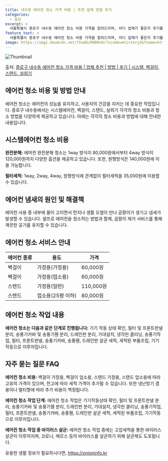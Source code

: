 ```yaml
---
title: 내수동 에어컨 청소 가격 비용 | 추천 업체 방법 후기
categories:
  - 일상
excerpt: >
  서울특별시 종로구 내수동 에어컨 청소 비용 가격을 알려드리며, 어디 업체가 좋은지 후기를 통해 알아보겠습니다. 현재 글에서는 시스템, 벽걸이, 스탠드, 실외기 각각에 대해 청소 비용이 나와 있으니 참고하시면 되겠습니다. 에어컨 분해 청소 방법 보기 👈 클릭셀프 에어컨 청소 방법 보기👈 클릭종로구 내수동 에어컨 청소 비용시스템에어컨 방식클리닝방식금액1way 방식에어컨 완전분해80,000원1way 방식에어컨 필터세척35,000원2way 방식에어컨 완전분해90,000원2way 방식에어컨 필터세척35,000원4way 방식에어컨 완전분해120,000원4way 방식에어컨 필터세척35,000원원형방식에어컨 완전분해140,000원원형방식에어컨 필터세척35,000원에어컨 청소 견적 샘플 보기 👈 클릭에어컨 냄새의 원인에..
feature_text: >
  서울특별시 종로구 내수동 에어컨 청소 비용 가격을 알려드리며, 어디 업체가 좋은지 후기를 통해 알아보겠습니다. 현재 글에서는 시스템, 벽걸이, 스탠드, 실외기 각각에 대해 청소 비용이 나와 있으니 참고하시면 되겠습니다. 에어컨 분해 청소 방법 보기 👈 클릭셀프 에어컨 청소 방법 보기👈 클릭종로구 내수동 에어컨 청소 비용시스템에어컨 방식클리닝방식금액1way 방식에어컨 완전분해80,000원1way 방식에어컨 필터세척35,000원2way 방식에어컨 완전분해90,000원2way 방식에어컨 필터세척35,000원4way 방식에어컨 완전분해120,000원4way 방식에어컨 필터세척35,000원원형방식에어컨 완전분해140,000원원형방식에어컨 필터세척35,000원에어컨 청소 견적 샘플 보기 👈 클릭에어컨 냄새의 원인에..
image: https://img1.daumcdn.net/thumb/R800x0/?scode=mtistory2&fname=https%3A%2F%2Fblog.kakaocdn.net%2Fdn%2FcAH82R%2FbtsHueifJ0A%2FjfRpvsSbkji0CAKLwIivq0%2Fimg.webp
---
```


![Thumbnail](https://img1.daumcdn.net/thumb/R800x0/?scode=mtistory2&fname=https%3A%2F%2Fblog.kakaocdn.net%2Fdn%2FcAH82R%2FbtsHueifJ0A%2FjfRpvsSbkji0CAKLwIivq0%2Fimg.webp)

<p>출처: <a href="https://onioninfo.kr/entry/%EC%A2%85%EB%A1%9C%EA%B5%AC-%EB%82%B4%EC%88%98%EB%8F%99-%EC%97%90%EC%96%B4%EC%BB%A8-%EC%B2%AD%EC%86%8C-%EA%B0%80%EA%B2%A9-%EB%B9%84%EC%9A%A9-%EC%97%85%EC%B2%B4-%EC%B6%94%EC%B2%9C-%EB%B0%A9%EB%B2%95-%ED%9B%84%EA%B8%B0-%EC%8B%9C%EC%8A%A4%ED%85%9C-%EB%B2%BD%EA%B1%B8%EC%9D%B4-%EC%8A%A4%ED%83%A0%EB%93%9C-%EC%8B%A4%EC%99%B8%EA%B8%B0" rel="dofollow">종로구 내수동 에어컨 청소 가격 비용 | 업체 추천 | 방법 | 후기 | 시스템, 벽걸이, 스탠드, 실외기</a> </p>

## 에어컨 청소 비용 및 방법 안내

에어컨 청소는 에어컨의 성능을 유지하고, 사용자의 건강을 지키는 데 중요한 작업입니다. 종로구 내수동에서는 시스템에어컨, 벽걸이, 스탠드,
실외기 각각의 청소 비용과 청소 방법을 다양하게 제공하고 있습니다. 아래는 각각의 청소 비용과 방법에 대해 안내한 내용입니다.

## 시스템에어컨 청소 비용

**완전분해:** 에어컨 완전분해 청소는 1way 방식이 80,000원에서부터 4way 방식이 120,000원까지 다양한 옵션을 제공하고
있습니다. 또한, 원형방식은 140,000원에 이용 가능합니다.

**필터세척:** 1way, 2way, 4way, 원형방식에 관계없이 필터세척을 35,000원에 이용할 수 있습니다.

## 에어컨 냄새의 원인 및 해결책

에어컨 사용 중 내부에 물이 고이면서 먼지나 생활 오염이 만나 곰팡이가 생기고 냄새가 발생할 수 있습니다. 셀프로 에어컨을 청소하는 방법과
함께, 곰팡이 제거 서비스를 통해 깨끗한 공기를 유지할 수 있습니다.

## 에어컨 청소 서비스 안내

**에어컨 종류** | **용도** | **가격**  
---|---|---  
벽걸이 | 가정용(가정용) | 60,000원  
벽걸이 | 가정용(업소용) | 60,000원  
스탠드 | 가정용(일반) | 110,000원  
스탠드 | 업소용(25평 이하) | 80,000원  
  
## 에어컨 청소 작업 내용

**에어컨 청소는 다음과 같은 단계로 진행됩니다:** 기기 작동 상태 확인, 필터 및 프론트판넬 분리, 송풍기카바 및 송풍기휀 분리,
드레인판 분리, 가대설치, 냉각핀 클리닝, 송풍기작업, 필터, 프론트판넬, 송풍기카바, 송풍휀, 드레인판 살균 세척, 세척된 부품조립,
기기작동으로 이루어집니다.

## 자주 묻는 질문 FAQ

**에어컨 청소 비용:** 벽걸이 가정용, 벽걸이 업소용, 스탠드 가정용, 스탠드 업소용에 따라 고유의 가격이 있으며, 천고에 따라 세척
가격이 추가될 수 있습니다. 또한 냉난방기 겸용이나 멀티형에 따라 추가 비용이 책정됩니다.

**에어컨 청소 작업 단계:** 에어컨 청소 작업은 기기작동상태 확인, 필터 및 프론트판넬 분리, 송풍기카바 및 송풍기휀 분리, 드레인판
분리, 가대설치, 냉각핀 클리닝, 송풍기작업, 필터, 프론트판넬, 송풍기카바, 송풍휀, 드레인판 살균 세척, 세척된 부품조립, 기기작동으로
이루어집니다.

**에어컨 청소 작업 중 바이러스 살균:** 에어컨 청소 작업 중에는 고압세척을 통한 바이러스 살균이 이루어지며, 코로나, 메르스 등의
바이러스를 살균하기 위해 살균제도 도포됩니다.



 

유용한 생활 정보가 필요하시다면, <a href="https://onioninfo.kr" rel="dofollow">https://onioninfo.kr</a>


